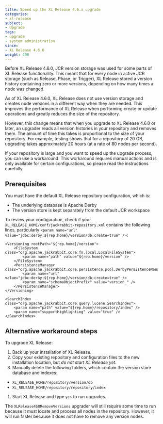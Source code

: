 ```yaml
---
title: Speed up the XL Release 4.6.x upgrade
categories:
- xl-release
subject:
- Upgrade
tags:
- upgrade
- system administration
since:
- XL Release 4.6.0
weight: 408
---
```


Before XL Release 4.6.0, JCR version storage was used for some parts of XL Release functionality. This meant that for every node in active JCR storage (such as Release, Phase, or Trigger), XL Release stored a version history containing zero or more versions, depending on how many times a node was changed.

As of XL Release 4.6.0, XL Release does not use version storage and creates node versions in a different way when they are needed. This improves the performance of XL Release when performing create or update operations and greatly reduces the size of the repository.

However, this change means that when you upgrade to XL Release 4.6.0 or later, an upgrader reads all version histories in your repository and removes them. The amount of time this takes is proportional to the size of your repository. For example, testing shows that for a repository of 20 GB, upgrading takes approximately 20 hours (at a rate of 80 nodes per second).

If your repository is large and you want to speed up the upgrade process, you can use a workaround. This workaround requires manual actions and is only available for certain configurations, so please read the instructions carefully.

## Prerequisites

You must have the default XL Release repository configuration, which is:

* The underlying database is Apache Derby
* The version store is kept separately from the default JCR workspace

To review your configuration, check if your `XL_RELEASE_HOME/conf/jackrabbit-repository.xml` contains the following lines, particularly `<param name="url" value="jdbc:derby:${rep.home}/version/db;create=true" />`:

    <Versioning rootPath="${rep.home}/version">
        <FileSystem class="org.apache.jackrabbit.core.fs.local.LocalFileSystem">
            <param name="path" value="${rep.home}/version" />
        </FileSystem>
        <PersistenceManager class="org.apache.jackrabbit.core.persistence.pool.DerbyPersistenceManager">
            <param name="url" value="jdbc:derby:${rep.home}/version/db;create=true" />
            <param name="schemaObjectPrefix" value="version_" />
        </PersistenceManager>
    </Versioning>

    <SearchIndex class="org.apache.jackrabbit.core.query.lucene.SearchIndex">
        <param name="path" value="${rep.home}/repository/index" />
        <param name="supportHighlighting" value="true" />
    </SearchIndex>

## Alternative workaround steps

To upgrade XL Release:

1. Back up your installation of XL Release.
1. Copy your existing repository and configuration files to the new installation location, but *do not start XL Release yet*.
1. Manually delete the following folders, which contain the version store database and indexes:
  * `XL_RELEASE_HOME/repository/version/db`
  * `XL_RELEASE_HOME/repository/repository/index`
1. Start XL Release and type `yes` to run upgrades.

The `XLRelease460RemoveVersions` upgrader will still require some time to run because it must locate and process all nodes in the repository. However, it will run faster because it does not have to remove any version nodes.
